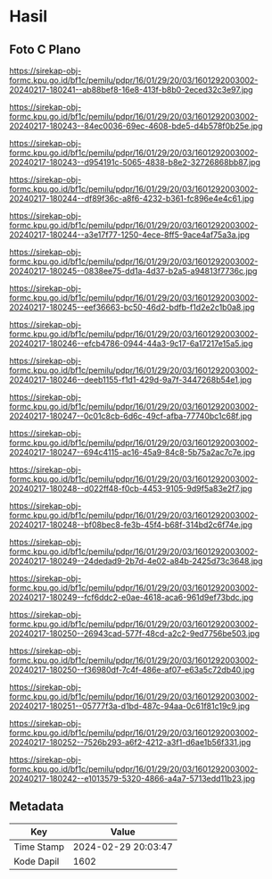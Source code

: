 # Hasil

## Foto C Plano

https://sirekap-obj-formc.kpu.go.id/bf1c/pemilu/pdpr/16/01/29/20/03/1601292003002-20240217-180241--ab88bef8-16e8-413f-b8b0-2eced32c3e97.jpg

https://sirekap-obj-formc.kpu.go.id/bf1c/pemilu/pdpr/16/01/29/20/03/1601292003002-20240217-180243--84ec0036-69ec-4608-bde5-d4b578f0b25e.jpg

https://sirekap-obj-formc.kpu.go.id/bf1c/pemilu/pdpr/16/01/29/20/03/1601292003002-20240217-180243--d954191c-5065-4838-b8e2-32726868bb87.jpg

https://sirekap-obj-formc.kpu.go.id/bf1c/pemilu/pdpr/16/01/29/20/03/1601292003002-20240217-180244--df89f36c-a8f6-4232-b361-fc896e4e4c61.jpg

https://sirekap-obj-formc.kpu.go.id/bf1c/pemilu/pdpr/16/01/29/20/03/1601292003002-20240217-180244--a3e17f77-1250-4ece-8ff5-9ace4af75a3a.jpg

https://sirekap-obj-formc.kpu.go.id/bf1c/pemilu/pdpr/16/01/29/20/03/1601292003002-20240217-180245--0838ee75-dd1a-4d37-b2a5-a94813f7736c.jpg

https://sirekap-obj-formc.kpu.go.id/bf1c/pemilu/pdpr/16/01/29/20/03/1601292003002-20240217-180245--eef36663-bc50-46d2-bdfb-f1d2e2c1b0a8.jpg

https://sirekap-obj-formc.kpu.go.id/bf1c/pemilu/pdpr/16/01/29/20/03/1601292003002-20240217-180246--efcb4786-0944-44a3-9c17-6a17217e15a5.jpg

https://sirekap-obj-formc.kpu.go.id/bf1c/pemilu/pdpr/16/01/29/20/03/1601292003002-20240217-180246--deeb1155-f1d1-429d-9a7f-3447268b54e1.jpg

https://sirekap-obj-formc.kpu.go.id/bf1c/pemilu/pdpr/16/01/29/20/03/1601292003002-20240217-180247--0c01c8cb-6d6c-49cf-afba-77740bc1c68f.jpg

https://sirekap-obj-formc.kpu.go.id/bf1c/pemilu/pdpr/16/01/29/20/03/1601292003002-20240217-180247--694c4115-ac16-45a9-84c8-5b75a2ac7c7e.jpg

https://sirekap-obj-formc.kpu.go.id/bf1c/pemilu/pdpr/16/01/29/20/03/1601292003002-20240217-180248--d022ff48-f0cb-4453-9105-9d9f5a83e2f7.jpg

https://sirekap-obj-formc.kpu.go.id/bf1c/pemilu/pdpr/16/01/29/20/03/1601292003002-20240217-180248--bf08bec8-fe3b-45f4-b68f-314bd2c6f74e.jpg

https://sirekap-obj-formc.kpu.go.id/bf1c/pemilu/pdpr/16/01/29/20/03/1601292003002-20240217-180249--24dedad9-2b7d-4e02-a84b-2425d73c3648.jpg

https://sirekap-obj-formc.kpu.go.id/bf1c/pemilu/pdpr/16/01/29/20/03/1601292003002-20240217-180249--fcf6ddc2-e0ae-4618-aca6-961d9ef73bdc.jpg

https://sirekap-obj-formc.kpu.go.id/bf1c/pemilu/pdpr/16/01/29/20/03/1601292003002-20240217-180250--26943cad-577f-48cd-a2c2-9ed7756be503.jpg

https://sirekap-obj-formc.kpu.go.id/bf1c/pemilu/pdpr/16/01/29/20/03/1601292003002-20240217-180250--f36980df-7c4f-486e-af07-e63a5c72db40.jpg

https://sirekap-obj-formc.kpu.go.id/bf1c/pemilu/pdpr/16/01/29/20/03/1601292003002-20240217-180251--05777f3a-d1bd-487c-94aa-0c61f81c19c9.jpg

https://sirekap-obj-formc.kpu.go.id/bf1c/pemilu/pdpr/16/01/29/20/03/1601292003002-20240217-180252--7526b293-a6f2-4212-a3f1-d6ae1b56f331.jpg

https://sirekap-obj-formc.kpu.go.id/bf1c/pemilu/pdpr/16/01/29/20/03/1601292003002-20240217-180242--e1013579-5320-4866-a4a7-5713edd11b23.jpg


## Metadata

| Key        | Value               |
| ---------- | ------------------- |
| Time Stamp | 2024-02-29 20:03:47 |
| Kode Dapil | 1602                |



